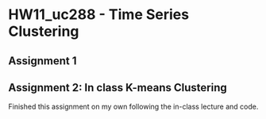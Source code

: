 # HW11_uc288 - Time Series Clustering

## Assignment 1

## Assignment 2: In class K-means Clustering
Finished this assignment on my own following the in-class lecture and code.
